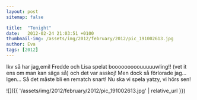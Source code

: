 ```yaml
---
layout: post
sitemap: false

title:  "Tonight"
date:   2012-02-24 21:03:51 +0100
thumbnail-img: /assets/img/2012/february/2012/pic_191002613.jpg
author: Eva
tags: [2012]
---
```


Ikv så har jag,emil Fredde och Lisa spelat booooooooouuuuuwling!! (vet it ens om man kan säga så) och det var asskoj! Men dock så förlorade jag... Igen... Så det måste bli en rematch snart! Nu ska vi spela yatzy, vi hörs sen!

![]({{ '/assets/img/2012/february/2012/pic_191002613.jpg'  | relative_url }})

